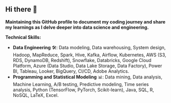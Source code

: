 ## Hi there 👋

**Maintaining this GitHub profile to document my coding journey and share my learnings as I delve deeper into data science and engineering.**
<!--
**bhargaviHQ/bhargaviHQ** is a ✨ _special_ ✨ repository because its `README.md` (this file) appears on your GitHub profile.

Here are some ideas to get you started:

- 🔭 I’m currently working on ...
- 🌱 I’m currently learning ...
- 👯 I’m looking to collaborate on ...
- 🤔 I’m looking for help with ...
- 💬 Ask me about ...
- 📫 How to reach me: ...
- 😄 Pronouns: ...
- ⚡ Fun fact: ...
-->

**Technical Skills:**

* **Data Engineering** 🛠️: Data modeling, Data warehousing, System design, Hadoop, MapReduce, Spark, Hive, Kafka, Airflow, Kubernetes, AWS (S3, RDS, DynamoDB, Redshift), Snowflake, Databricks, Google Cloud Platform, Azure (Data Studio, Data Lake Storage, Data Factory), Power BI, Tableau, Looker, BigQuery, CI/CD, Adobe Analytics.
* **Programming and Statistical Modeling** 📊:  Data mining, Data analysis, Machine Learning, A/B testing, Predictive modeling, Time series analysis, Python (TensorFlow, PyTorch, Scikit-learn), Java, SQL, R, NoSQL, LaTeX, Excel.
